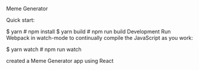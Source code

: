  Meme Generator


Quick start:

$ yarn # npm install
$ yarn build # npm run build
Development
Run Webpack in watch-mode to continually compile the JavaScript as you work:

$ yarn watch # npm run watch


created a Meme Generator app using React
